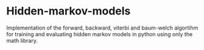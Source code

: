 # Hidden-markov-models

Implementation of the forward, backward, viterbi and baum-welch algortihm for training and evaluating hidden markov models in python using only the math library.
